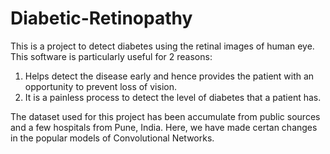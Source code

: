 # Diabetic-Retinopathy

This is a project to detect diabetes using the retinal images of human eye. This software is particularly useful for 2 reasons:
1. Helps detect the disease early and hence provides the patient with an opportunity to prevent loss of vision.
2. It is a painless process to detect the level of diabetes that a patient has.

The dataset used for this project has been accumulate from public sources and a few hospitals from Pune, India. Here, we have made certan changes in the popular models of Convolutional Networks.
